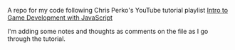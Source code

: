 A repo for my code following Chris Perko's YouTube tutorial playlist [Intro to Game Development with JavaScript](https://www.youtube.com/playlist?list=PLht-7jHewMA6Wywk_bk0RnD4OvHZ5qL2c)

I'm adding some notes and thoughts as comments on the file as I go through the tutorial.